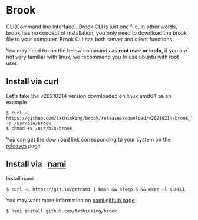 # Brook

CLI(Command line interface), Brook CLI is just one file, in other words, brook has no concept of installation, you only need to download the brook file to your computer. Brook CLI has both server and client functions.

You may need to run the below commands as **root user or sudo**, if you are not very familiar with linux, we recommend you to use ubuntu with root user.

## Install via curl

Let's take the v20210214 version downloaded on linux amd64 as an example

```
$ curl -L https://github.com/txthinking/brook/releases/download/v20210214/brook_linux_amd64 -o /usr/bin/brook
$ chmod +x /usr/bin/brook
```

You can get the download link corresponding to your system on the [releases](https://github.com/txthinking/brook/releases) page

## Install via &nbsp; [nami](https://github.com/txthinking/nami)

Install nami

```
$ curl -L https://git.io/getnami | bash && sleep 6 && exec -l $SHELL
```

You may want more information on [nami github page](https://github.com/txthinking/nami)

```
$ nami install github.com/txthinking/brook
```
